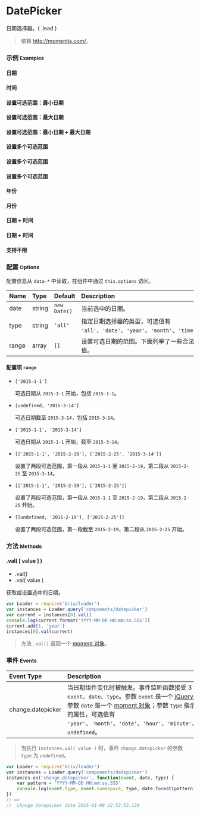# DatePicker

日期选择器。{ .lead }

> 依赖 <http://momentjs.com/>。

### 示例 <small>Examples</small>

<div class="bs-example">
    <div class="content">
        <div class="row">
            <div class="col-xs-6">
                <h4>日期</h4>
                <div bx-name="components/datepicker" data-type="date"></div>
            </div>
            <div class="col-xs-6">
                <h4>时间</h4>
                <div bx-name="components/datepicker" data-type="time"></div>
            </div>
        </div>
    </div>
</div>
<div class="bs-example">
    <div class="content">
        <div class="row">
            <div class="col-xs-6">
                <h4>设置可选范围：最小日期</h4>
                <div bx-name="components/datepicker" data-type="date" data-range="[new Date()]"></div>
            </div>
            <div class="col-xs-6">
                <h4>设置可选范围：最大日期</h4>
                <div bx-name="components/datepicker" data-type="date" data-range="[undefined, new Date()]"></div>
            </div>
        </div>
    </div>
</div>
<div class="bs-example">
    <div class="content">
        <div class="row">
            <div class="col-xs-6">
                <h4>设置可选范围：最小日期 + 最大日期</h4>
                <div bx-name="components/datepicker" data-type="date" data-range="[new Date(), '2015-3-14']"></div>
            </div>
            <div class="col-xs-6">
                <h4>设置多个可选范围</h4>
                <div bx-name="components/datepicker" data-type="date" data-range="[['2015-1-1', '2015-2-19'], ['2015-2-25', '2015-3-14']]"></div>
            </div>
        </div>
    </div>
</div>
<div class="bs-example">
    <div class="content">
        <div class="row">
            <div class="col-xs-6">
                <h4>设置多个可选范围</h4>
                <div bx-name="components/datepicker" data-type="date" data-range="[['2015-1-1', '2015-2-19'], ['2015-2-25']]"></div>
            </div>
            <div class="col-xs-6">
                <h4>设置多个可选范围</h4>
                <div bx-name="components/datepicker" data-type="date" data-range="[[undefined, '2015-2-19'], ['2015-2-25']]"></div>
            </div>
        </div>
    </div>
</div>
<div class="bs-example">
    <div class="content">
        <div class="row">
            <div class="col-xs-6">
                <h4>年份</h4>
                <div bx-name="components/datepicker" data-type="year"></div>
            </div>
            <div class="col-xs-6">
                <h4>月份</h4>
                <div bx-name="components/datepicker" data-type="month"></div>
            </div>
        </div>
    </div>
</div>
<div class="bs-example">
    <div class="content">
        <div class="row">
            <div class="col-xs-6">
                <h4>日期 + 时间</h4>
                <div bx-name="components/datepicker" data-date="2015-1-1"></div>
            </div>
            <div class="col-xs-6">
                <h4>日期 + 时间</h4>
                <div bx-name="components/datepicker" data-date="2015-1-1" data-type="all"></div>
            </div>
        </div>
    </div>
</div>
<div class="bs-example">
    <div class="content">
        <div class="row">
            <div class="col-xs-6">
                <h4>支持不限</h4>
                <div bx-name="components/datepicker" data-type="date" data-date="2015-1-1" data-unlimit="2099-1-1"></div>
            </div>
            <div class="col-xs-6"></div>
        </div>
    </div>
</div>

<!-- 
            // 
            // var types = 'change.datepicker ' + _.map(['date', 'month', 'year', 'hour', 'minute', 'second'], function(item, index) {
            //     return 'change.datepicker.' + item
            // }).join(' ')
            // console.log(types)
 -->
<script type="text/javascript">
    require(['brix/loader'], function(Loader) {
        Loader.boot(function() {
            var instances = Loader.query('components/datepicker')
            instances.on('change.datepicker', function(event, date, type) {
                console.log(
                    event.type,
                    event.namespace,
                    type, 
                    date.format('YYYY-MM-DD HH:mm:ss.SSS')
                )
            })
        })
    })
</script>

### 配置 <small>Options</small>

配置信息从 `data-*` 中读取，在组件中通过 `this.options` 访问。

Name | Type | Default | Description
:--- | :--- | :------ | :----------
date | string | `new Date()` | 当前选中的日期。
type | string | `'all'` | 指定日期选择器的类型，可选值有 `'all'`、`'date'`、`'year'`、`'month'`、`'time'`。
range | array | `[]` | 设置可选日期的范围。下面列举了一些合法值。

#### 配置项 `range`

* `['2015-1-1']`
    
    可选日期从 `2015-1-1` 开始，包括 `2015-1-1`。

* `[undefined, '2015-3-14']`

    可选日期截至 `2015-3-14`，包括 `2015-3-14`。

* `['2015-1-1', '2015-3-14']`

    可选日期从 `2015-1-1` 开始，截至 `2015-3-14`。

* `[['2015-1-1', '2015-2-19'], ['2015-2-25', '2015-3-14']]`

    设置了两段可选范围，第一段从 `2015-1-1` 至 `2015-2-19`，第二段从 `2015-2-25` 至 `2015-3-14`。

* `[['2015-1-1', '2015-2-19'], ['2015-2-25']]`

    设置了两段可选范围，第一段从 `2015-1-1` 至 `2015-2-19`，第二段从 `2015-2-25` 开始。

* `[[undefined, '2015-2-19'], ['2015-2-25']]`

    设置了两段可选范围，第一段截至 `2015-2-19`，第二段从 `2015-2-25` 开始。

### 方法 <small>Methods</small>

#### .val( [ value ] )

* .val()
* .val( value )

获取或设置选中的日期。

```js
var Loader = require('brix/loader')
var instances = Loader.query('components/datepicker')
var current = instances[0].val()
console.log(current.format('YYYY-MM-DD HH:mm:ss.SSS'))
current.add(1, 'year')
instances[0].val(current)
```

> 方法 `.val()` 返回一个 [moment 对象]。

[moment 对象]: http://momentjs.com/docs/

### 事件 <small>Events</small>

Event Type | Description
:--------- | :----------
change.datepicker | 当日期组件变化时被触发。事件监听函数接受 3 个参数：`event`、`date`、`type`。参数 `event` 是一个 [jQuery 事件对象]；参数 `date` 是一个 [moment 对象]；参数 `type` 指示了发生变化的属性，可选值有 `'year'`、`'month'`、`'date'`、`'hour'`、`'minute'`、`'second'`、`undefined`。

[jQuery 事件对象]: http://api.jquery.com/category/events/event-object/

> 当执行 `instances.val( value )` 时，事件 `change.datepicker` 的参数 `type` 为 `undefined`。

```js
var Loader = require('brix/loader')
var instances = Loader.query('components/datepicker')
instances.on('change.datepicker', function(event, date, type) {
    var pattern = 'YYYY-MM-DD HH:mm:ss.SSS'
    console.log(event.type, event.namespace, type, date.format(pattern))
})
// =>
//  change datepicker date 2015-01-08 22:52:53.129
```
